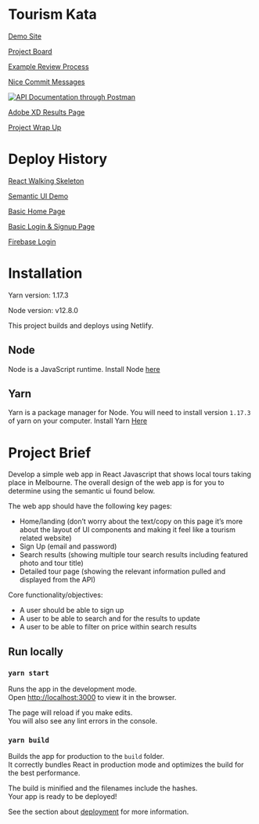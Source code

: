 # Tourism Kata

[Demo Site](https://tourism-kata.netlify.app/)

[Project Board](https://github.com/joseph-allen/Kata-Tourism/projects/1)

[Example Review Process](https://github.com/joseph-allen/Kata-Tourism/pull/18)

[Nice Commit Messages](https://github.com/joseph-allen/Kata-Tourism/commits/master)

[![API Documentation through Postman](https://run.pstmn.io/button.svg)](https://app.getpostman.com/run-collection/22415cd48a31356935e8)

[Adobe XD Results Page](https://xd.adobe.com/view/6a88bde5-7cdf-4ed3-580e-cd27a1e8a070-1cb9/?fullscreen&hints=off)

[Project Wrap Up](https://docs.google.com/presentation/d/106EDljOOIknpWGHWGvPnodsx8iadYqFiTqYthz8R2Hg/edit?usp=sharing)

# Deploy History

[React Walking Skeleton](https://deploy-preview-20--tourism-kata.netlify.app/)

[Semantic UI Demo](https://deploy-preview-21--tourism-kata.netlify.app/)

[Basic Home Page](https://deploy-preview-23--tourism-kata.netlify.app/)

[Basic Login & Signup Page](https://deploy-preview-24--tourism-kata.netlify.app/)

[Firebase Login](https://deploy-preview-25--tourism-kata.netlify.app/)

# Installation

Yarn version: 1.17.3

Node version: v12.8.0

This project builds and deploys using Netlify.

## Node

Node is a JavaScript runtime. Install Node [here](https://nodejs.org/en/download/releases/)

## Yarn

Yarn is a package manager for Node. You will need to install version `1.17.3` of yarn on your computer. Install Yarn [Here](https://classic.yarnpkg.com/en/docs/install/#mac-stable)

# Project Brief

Develop a simple web app in React Javascript that shows local tours taking place in Melbourne. The overall design of the web app is for you to determine using the semantic ui found below.

The web app should have the following key pages:

- Home/landing (don’t worry about the text/copy on this page it’s more about the layout of UI components and making it feel like a tourism related website)
- Sign Up (email and password)
- Search results (showing multiple tour search results including featured photo and tour title)
- Detailed tour page (showing the relevant information pulled and displayed from the API)

Core functionality/objectives:

- A user should be able to sign up
- A user to be able to search and for the results to update
- A user to be able to filter on price within search results

## Run locally

### `yarn start`

Runs the app in the development mode.<br />
Open [http://localhost:3000](http://localhost:3000) to view it in the browser.

The page will reload if you make edits.<br />
You will also see any lint errors in the console.

### `yarn build`

Builds the app for production to the `build` folder.<br />
It correctly bundles React in production mode and optimizes the build for the best performance.

The build is minified and the filenames include the hashes.<br />
Your app is ready to be deployed!

See the section about [deployment](https://facebook.github.io/create-react-app/docs/deployment) for more information.
